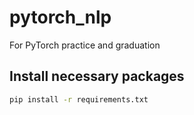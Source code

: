 # pytorch_nlp
For PyTorch practice and graduation

## Install necessary packages
```bash
pip install -r requirements.txt
```